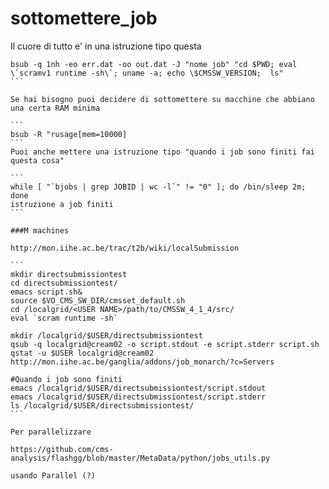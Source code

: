 # sottomettere_job

Il cuore di tutto e' in una istruzione tipo questa

````
bsub -q 1nh -eo err.dat -oo out.dat -J "nome job" "cd $PWD; eval \`scramv1 runtime -sh\`; uname -a; echo \$CMSSW_VERSION;  ls"
```

Se hai bisogno puoi decidere di sottomettere su macchine che abbiano una certa RAM minima 

```
bsub -R "rusage[mem=10000]
```
Puoi anche mettere una istruzione tipo "quando i job sono finiti fai questa cosa"

```
while [ "`bjobs | grep JOBID | wc -l`" != "0" ]; do /bin/sleep 2m; done
istruzione a job finiti
```

###M machines

http://mon.iihe.ac.be/trac/t2b/wiki/localSubmission

```
mkdir directsubmissiontest
cd directsubmissiontest/
emacs script.sh&
source $VO_CMS_SW_DIR/cmsset_default.sh
cd /localgrid/<USER NAME>/path/to/CMSSW_4_1_4/src/
eval `scram runtime -sh`              

mkdir /localgrid/$USER/directsubmissiontest
qsub -q localgrid@cream02 -o script.stdout -e script.stderr script.sh
qstat -u $USER localgrid@cream02
http://mon.iihe.ac.be/ganglia/addons/job_monarch/?c=Servers

#Quando i job sono finiti
emacs /localgrid/$USER/directsubmissiontest/script.stdout
emacs /localgrid/$USER/directsubmissiontest/script.stderr
ls /localgrid/$USER/directsubmissiontest/
```

Per parallelizzare

https://github.com/cms-analysis/flashgg/blob/master/MetaData/python/jobs_utils.py

usando Parallel (?)

